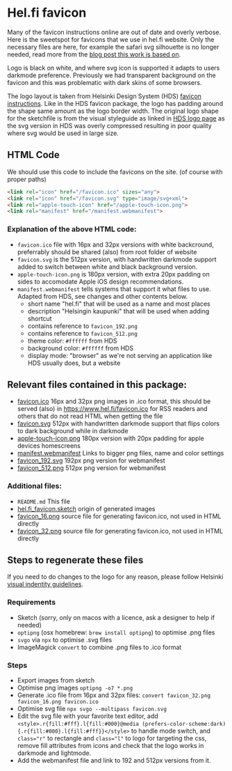 # Hel.fi favicon

Many of the favicon instructions online are out of date and overly verbose. Here is the sweetspot for favicons that we use in hel.fi website. Only the necessary files are here, for example the safari svg silhouette is no longer needed, read more from the [blog post this work is based on](https://evilmartians.com/chronicles/how-to-favicon-in-2021-six-files-that-fit-most-needs).

Logo is black on white, and where svg icon is supported it adapts to users darkmode preference. Previously we had transparent background on the favicon and this was problematic with dark skins of some browsers.

The logo layout is taken from Helsinki Design System (HDS) [favicon instructions](https://hds.hel.fi/foundation/visual-assets/favicon). Like in the HDS favicon package, the logo has padding around the shape same amount as the logo border width. The original logo shape for the sketchfile is from the visual styleguide as linked in [HDS logo page](https://hds.hel.fi/foundation/visual-assets/logo) as the svg version in HDS was overly compressed resulting in poor quality where svg would be used in large size.

## HTML Code

We should use this code to include the favicons on the site. (of course with proper paths)

```html
<link rel="icon" href="/favicon.ico" sizes="any">
<link rel="icon" href="/favicon.svg" type="image/svg+xml">
<link rel="apple-touch-icon" href="/apple-touch-icon.png">
<link rel="manifest" href="/manifest.webmanifest">
```

### Explanation of the above HTML code:

* `favicon.ico` file with 16px and 32px versions with white backcround, preferrably should be shared (also) from root folder of website
* `favicon.svg` is the 512px version, with handwritten darkmode support added to switch between white and black background version.
* `apple-touch-icon.png` is 180px version, with extra 20px padding on sides to accomodate Apple iOS design recommendations.
* `manifest.webmanifest` tells systems that support it what files to use. Adapted from HDS, see changes and other contents below.
  * short name "hel.fi" that will be used as a name and most places
  * description "Helsingin kaupunki" that will be used when adding shortcut
  * contains reference to `favicon_192.png`
  * contains reference to `favicon_512.png`
  * theme color: `#ffffff` from HDS
  * background color: `#ffffff` from HDS
  * display mode: "browser" as we're not serving an application like HDS usually does, but a website

## Relevant files contained in this package:

* [favicon.ico](favicon.ico) 16px and 32px png images in .ico format, this should be served (also) in <https://www.hel.fi/favicon.ico> for RSS readers and others that do not read HTML when getting the file
* [favicon.svg](favicon.svg) 512px with handwritten darkmode support that flips colors to dark background while in darkmode
* [apple-touch-icon.png](apple-touch-icon.png) 180px version with 20px padding for apple devices homescreens
* [manifest.webmanifest](manifest.webmanifest) Links to bigger png files, name and color settings
* [favicon_192.svg](favicon_192.svg) 192px png version for webmanifest
* [favicon_512.png](favicon_512.png) 512px png version for webmanifest

### Additional files:
* `README.md` This file
* [hel.fi_favicon.sketch](hel.fi_favicon.sketch) origin of generated images
* [favicon_16.png](favicon_16.png) source file for generating favicon.ico, not used in HTML directly
* [favicon_32.png](favicon_32.png) source file for generating favicon.ico, not used in HTML directly

## Steps to regenerate these files

If you need to do changes to the logo for any reason, please follow Helsinki [visual indentity guidelines](https://brand.hel.fi/en/logo/).

### Requirements

* Sketch (sorry, only on macos with a licence, ask a designer to help if needed)
* `optipng` (osx homebrew: `brew install optipng`) to optimise .png files
* `svgo` via `npx` to optimise .svg files
* ImageMagick `convert` to combine .png files to .ico format

### Steps

* Export images from sketch
* Optimise png images `optipng -o7 *.png`
* Generate .ico file from 16px and 32px files: `convert favicon_32.png favicon_16.png favicon.ico`
* Optimise svg file `npx svgo --multipass favicon.svg`
* Edit the svg file with your favorite text editor, add `<style>.r{fill:#fff}.l{fill:#000}@media (prefers-color-scheme:dark){.r{fill:#000}.l{fill:#fff}}</style>` to handle mode switch, and `class="r"` to rectangle and `class="l"` to logo for targeting the css, remove fill attributes from icons and check that the logo works in darkmode and lightmode.
* Add the webmanifest file and link to 192 and 512px versions from it.
